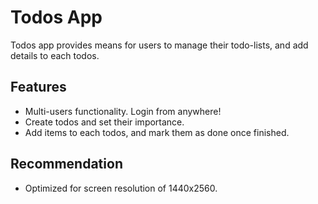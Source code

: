 # Todos App
Todos app provides means for users to manage their todo-lists, and add details to each todos.

## Features
- Multi-users functionality. Login from anywhere!
- Create todos and set their importance.
- Add items to each todos, and mark them as done once finished.

## Recommendation
- Optimized for screen resolution of 1440x2560.

